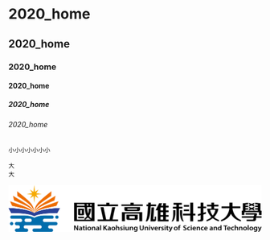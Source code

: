 # 2020_home
## 2020_home
### 2020_home
#### 2020_home
##### 2020_home
###### 2020_home

`小小小小小小小`

```
大
大
```


![NKUST](NKUST.png "第一科大")
